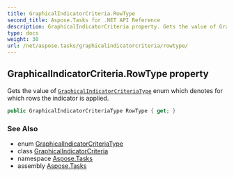 ```yaml
---
title: GraphicalIndicatorCriteria.RowType
second_title: Aspose.Tasks for .NET API Reference
description: GraphicalIndicatorCriteria property. Gets the value of GraphicalIndicatorCriteriaType enum which denotes for which rows the indicator is applied
type: docs
weight: 30
url: /net/aspose.tasks/graphicalindicatorcriteria/rowtype/
---
```

## GraphicalIndicatorCriteria.RowType property

Gets the value of [`GraphicalIndicatorCriteriaType`](../../graphicalindicatorcriteriatype/) enum which denotes for which rows the indicator is applied.

```csharp
public GraphicalIndicatorCriteriaType RowType { get; }
```

### See Also

* enum [GraphicalIndicatorCriteriaType](../../graphicalindicatorcriteriatype/)
* class [GraphicalIndicatorCriteria](../)
* namespace [Aspose.Tasks](../../graphicalindicatorcriteria/)
* assembly [Aspose.Tasks](../../../)


